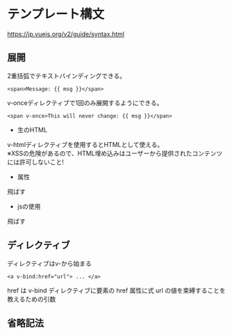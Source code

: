 

# テンプレート構文

https://jp.vuejs.org/v2/guide/syntax.html    


## 展開

2重括弧でテキストバインディングできる。    

```
<span>Message: {{ msg }}</span>
```

v-onceディレクティブで1回のみ展開するようにできる。    

```
<span v-once>This will never change: {{ msg }}</span>
```

- 生のHTML    

v-htmlディレクティブを使用するとHTMLとして使える。    
※XSSの危険があるので、HTML埋め込みはユーザーから提供されたコンテンツには許可しないこと!     

- 属性    

飛ばす    

- jsの使用    

飛ばす    

## ディレクティブ

ディレクティブはv-から始まる    

```
<a v-bind:href="url"> ... </a>
```

href は v-bind ディレクティブに要素の href 属性に式 url の値を束縛することを教えるための引数


## 省略記法



